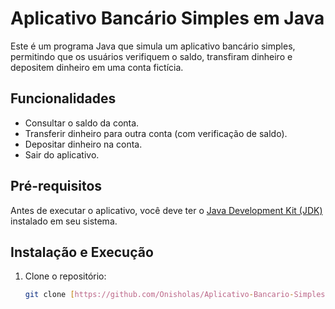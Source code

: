 # Aplicativo Bancário Simples em Java

Este é um programa Java que simula um aplicativo bancário simples, permitindo que os usuários verifiquem o saldo, transfiram dinheiro e depositem dinheiro em uma conta fictícia.

## Funcionalidades

- Consultar o saldo da conta.
- Transferir dinheiro para outra conta (com verificação de saldo).
- Depositar dinheiro na conta.
- Sair do aplicativo.

## Pré-requisitos

Antes de executar o aplicativo, você deve ter o [Java Development Kit (JDK)](https://www.oracle.com/java/technologies/javase-downloads.html) instalado em seu sistema.

## Instalação e Execução

1. Clone o repositório:

   ```bash
   git clone [https://github.com/Onisholas/Aplicativo-Bancario-Simples.git]
